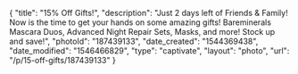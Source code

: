 {
    "title": "15% Off Gifts!",
    "description": "Just 2 days left of Friends & Family! Now is the time to get your hands on some amazing gifts! Bareminerals Mascara Duos, Advanced Night Repair Sets, Masks, and more! Stock up and save!",
    "photoId": "187439133",
    "date_created": "1544369438",
    "date_modified": "1546466829",
    "type": "captivate",
    "layout": "photo",
    "url": "\/p\/15-off-gifts\/187439133"
}
